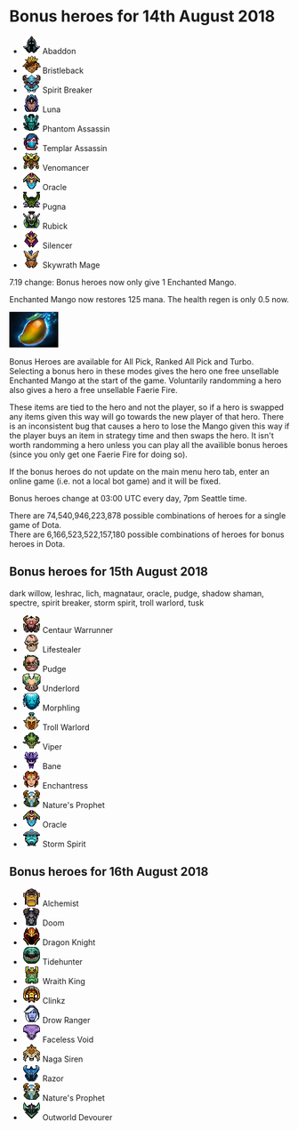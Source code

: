 # Bonus heroes for 14th August 2018

[//]: # (List bonus heroes here, use /images/miniheroes/heroname for picture)

- ![2](/images/miniheroes/abaddon.png) Abaddon
- ![4](/images/miniheroes/bristleback.png) Bristleback
- ![1](/images/miniheroes/spirit_breaker.png) Spirit Breaker
- ![5](/images/miniheroes/luna.png) Luna
- ![6](/images/miniheroes/phantom_assassin.png) Phantom Assassin
- ![7](/images/miniheroes/templar_assassin.png) Templar Assassin
- ![8](/images/miniheroes/venomancer.png) Venomancer
- ![9](/images/miniheroes/oracle.png) Oracle
- ![10](/images/miniheroes/pugna.png) Pugna
- ![11](/images/miniheroes/rubick.png) Rubick
- ![3](/images/miniheroes/silencer.png) Silencer
- ![12](/images/miniheroes/skywrath_mage.png) Skywrath Mage

7.19 change: Bonus heroes now only give 1 Enchanted Mango.

Enchanted Mango now restores 125 mana. The health regen is only 0.5 now.

![Enchanted Mango image](/images/miniheroes/enchanted_mango.png)

Bonus Heroes are available for All Pick, Ranked All Pick and Turbo. Selecting a bonus hero in these modes gives the hero one free unsellable Enchanted Mango at the start of the game. Voluntarily randomming a hero also gives a hero a free unsellable Faerie Fire.

These items are tied to the hero and not the player, so if a hero is swapped any items given this way will go towards the new player of that hero. There is an inconsistent bug that causes a hero to lose the Mango given this way if the player buys an item in strategy time and then swaps the hero. It isn't worth randomming a hero unless you can play all the availible bonus heroes (since you only get one Faerie Fire for doing so).

If the bonus heroes do not update on the main menu hero tab, enter an online game (i.e. not a local bot game) and it will be fixed.

Bonus heroes change at 03:00 UTC every day, 7pm Seattle time.

There are 74,540,946,223,878 possible combinations of heroes for a single game of Dota.  
There are 6,166,523,522,157,180 possible combinations of heroes for bonus heroes in Dota.

## Bonus heroes for 15th August 2018

dark willow, leshrac, lich, magnataur, oracle, pudge, shadow shaman, spectre, spirit breaker, storm spirit, troll warlord, tusk

- ![1](/images/miniheroes/centaur.png) Centaur Warrunner
- ![3](/images/miniheroes/life_stealer.png) Lifestealer
- ![1](/images/miniheroes/pudge.png) Pudge
- ![4](/images/miniheroes/abyssal_underlord.png) Underlord
- ![5](/images/miniheroes/morphling.png) Morphling
- ![8](/images/miniheroes/troll_warlord.png) Troll Warlord
- ![11](/images/miniheroes/viper.png) Viper
- ![2](/images/miniheroes/bane.png) Bane
- ![9](/images/miniheroes/enchantress.png) Enchantress
- ![7](/images/miniheroes/furion.png) Nature's Prophet
- ![10](/images/miniheroes/oracle.png) Oracle
- ![11](/images/miniheroes/storm_spirit.png) Storm Spirit

## Bonus heroes for 16th August 2018

- ![1](/images/miniheroes/alchemist.png) Alchemist
- ![7](/images/miniheroes/doom_bringer.png) Doom
- ![3](/images/miniheroes/dragon_knight.png) Dragon Knight
- ![1](/images/miniheroes/tidehunter.png) Tidehunter
- ![4](/images/miniheroes/skeleton_king.png) Wraith King
- ![5](/images/miniheroes/clinkz.png) Clinkz
- ![6](/images/miniheroes/drow_ranger.png) Drow Ranger
- ![8](/images/miniheroes/faceless_void.png) Faceless Void
- ![9](/images/miniheroes/naga_siren.png) Naga Siren
- ![10](/images/miniheroes/razor.png) Razor
- ![11](/images/miniheroes/furion.png) Nature's Prophet
- ![12](/images/miniheroes/obsidian_destroyer.png) Outworld Devourer
